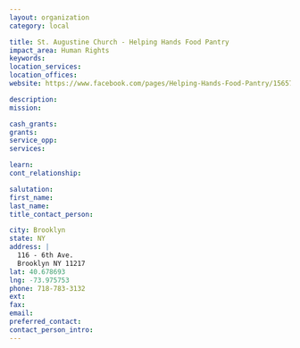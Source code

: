```yaml
---
layout: organization
category: local

title: St. Augustine Church - Helping Hands Food Pantry
impact_area: Human Rights
keywords: 
location_services: 
location_offices: 
website: https://www.facebook.com/pages/Helping-Hands-Food-Pantry/156574936148

description: 
mission: 

cash_grants: 
grants: 
service_opp: 
services: 

learn: 
cont_relationship: 

salutation: 
first_name: 
last_name: 
title_contact_person: 

city: Brooklyn
state: NY
address: |
  116 - 6th Ave.  
  Brooklyn NY 11217
lat: 40.678693
lng: -73.975753
phone: 718-783-3132
ext: 
fax: 
email: 
preferred_contact: 
contact_person_intro: 
---
```


